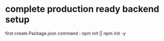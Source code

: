# complete production ready backend setup
first create Package.json 
command : npm init || npm init -y

